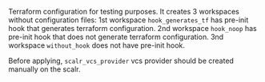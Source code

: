 Terraform configuration for testing purposes. It creates 3 workspaces without configuration files:
 1st workspace `hook_generates_tf` has pre-init hook that generates terraform configuration.
 2nd workspace `hook_noop` has pre-init hook that does not generate terraform configuration.
 3nd workspace `without_hook` does not have pre-init hook.
 
 Before applying, `scalr_vcs_provider` vcs provider should be created manually on the scalr.
